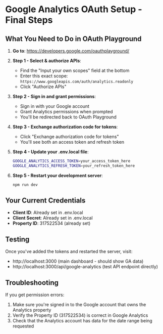 # Google Analytics OAuth Setup - Final Steps

## What You Need to Do in OAuth Playground

1. **Go to**: https://developers.google.com/oauthplayground/

2. **Step 1 - Select & authorize APIs**:
   - Find the "Input your own scopes" field at the bottom
   - Enter this exact scope: `https://www.googleapis.com/auth/analytics.readonly`
   - Click "Authorize APIs"

3. **Step 2 - Sign in and grant permissions**:
   - Sign in with your Google account
   - Grant Analytics permissions when prompted
   - You'll be redirected back to OAuth Playground

4. **Step 3 - Exchange authorization code for tokens**:
   - Click "Exchange authorization code for tokens"
   - You'll see both an access token and refresh token

5. **Step 4 - Update your .env.local file**:
   ```bash
   GOOGLE_ANALYTICS_ACCESS_TOKEN=your_access_token_here
   GOOGLE_ANALYTICS_REFRESH_TOKEN=your_refresh_token_here
   ```

6. **Step 5 - Restart your development server**:
   ```bash
   npm run dev
   ```

## Your Current Credentials
- **Client ID**: Already set in .env.local
- **Client Secret**: Already set in .env.local  
- **Property ID**: 317522534 (already set)

## Testing
Once you've added the tokens and restarted the server, visit:
- http://localhost:3000 (main dashboard - should show GA data)
- http://localhost:3000/api/google-analytics (test API endpoint directly)

## Troubleshooting
If you get permission errors:
1. Make sure you're signed in to the Google account that owns the Analytics property
2. Verify the Property ID (317522534) is correct in Google Analytics
3. Check that the Analytics account has data for the date range being requested
